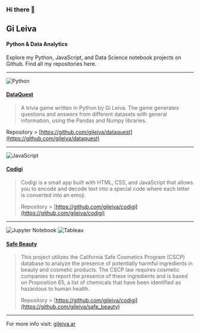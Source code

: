 ### Hi there 👋

## Gi Leiva
#### Python & Data Analytics
Explore my Python, JavaScript, and Data Science notebook projects on Github. Find all my repositories here.

---

![Python](https://img.shields.io/badge/python-3670A0?style=for-the-badge&logo=python&logoColor=ffdd54)
#### [DataQuest](https://github.com/gileiva/dataquest "DataQuest")
>  A trivia game written in Python by Gi Leiva. The game generates questions and answers from different datasets with general information, using the Pandas and Numpy libraries.

Repository > [https://github.com/gileiva/dataquest](https://github.com/gileiva/dataquest)

---

![JavaScript](https://img.shields.io/badge/javascript-%23323330.svg?style=for-the-badge&logo=javascript&logoColor=%23F7DF1E)

#### [Codigi](https://github.com/gileiva/codigi)
>  Codigi is a small app built with HTML, CSS, and JavaScript that allows you to encode and decode text into a special code where each letter is converted into an emoji.
>  
>  Repository > [https://github.com/gileiva/codigi](https://github.com/gileiva/codigi)

---

![Jupyter Notebook](https://img.shields.io/badge/jupyter-%23FA0F00.svg?style=for-the-badge&logo=jupyter&logoColor=white) ![Tableau](https://img.shields.io/badge/Tableau-E97627?style=for-the-badge&logo=Tableau&logoColor=white)
#### [Safe Beauty](https://github.com/gileiva/safe_beauty)
>  This project utilizes the California Safe Cosmetics Program (CSCP) database to analyze the presence of potentially harmful ingredients in beauty and cosmetic products. The CSCP law requires cosmetic companies to report the presence of these ingredients and is based on Proposition 65, a list of chemicals that have been identified as hazardous to human health.
>  
>  Repository > [https://github.com/gileiva/codigi](https://github.com/gileiva/safe_beauty)


***

For more info visit: [gileiva.ar](https://gileiva.ar)
